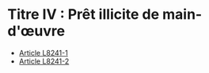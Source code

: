 # Titre IV : Prêt illicite de main-d'œuvre 

* [Article L8241-1](./LEGIARTI000030442435.md)
* [Article L8241-2](./LEGIARTI000025560101.md)
